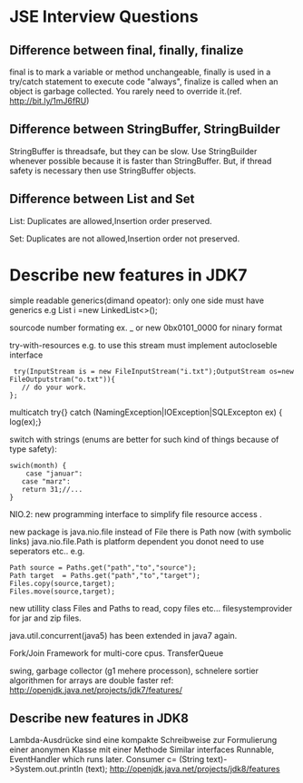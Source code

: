 # JSE Interview Questions

## Difference between final, finally, finalize

final is to mark a variable or method unchangeable, finally is used in a try/catch statement to execute code "always", finalize is called when an object is garbage collected. You rarely need to override it.(ref. http://bit.ly/1mJ6fRU)


## Difference between StringBuffer, StringBuilder

StringBuffer is threadsafe, but they can be slow. 
Use StringBuilder whenever possible because it is faster than StringBuffer. But, if thread safety is necessary then use StringBuffer objects.

## Difference between List and Set

List: Duplicates are allowed,Insertion order preserved.	

Set: Duplicates are not allowed,Insertion order not preserved.

# Describe new features in JDK7

simple readable generics(dimand opeator): only one side must have generics e.g List<Integer> i  =new  LinkedList<>(); 

sourcode number formating ex. _ or new 0bx0101_0000 for ninary format 

try-with-resources 
e.g. to use this stream must implement autocloseble interface

```
 try(InputStream is = new FileInputStream("i.txt");OutputStream os=new FileOutputstram("o.txt")){
   // do your work.
};
```

multicatch 
try{} catch (NamingException|IOException|SQLExcepton ex) { log(ex);}

switch with strings (enums are better for such kind of things because of type safety):
```
swich(month) {
    case "januar":
   case "marz":
   return 31;//...
}
```

NIO.2: new programming interface to simplify file resource access . 

new package is 
java.nio.file instead of File there is Path now (with symbolic links) java.nio.file.Path is platform dependent you donot need to use seperators etc.. 
e.g. 
```
Path source = Paths.get("path","to","source");
Path target  = Paths.get("path","to","target");
Files.copy(source,target);
Files.move(source,target);
```

new utillity class Files and Paths to read, copy files etc...
filesystemprovider for jar and zip files.
 
java.util.concurrent(java5) has been extended in java7 again.

Fork/Join Framework for multi-core cpus.
TransferQueue
 
swing, garbage collector (g1 mehere processon), schnelere sortier algorithmen for arrays are double faster
ref: http://openjdk.java.net/projects/jdk7/features/


## Describe new features in JDK8

Lambda-Ausdrücke sind eine kompakte Schreibweise zur Formulierung einer anonymen Klasse mit einer Methode
Similar interfaces Runnable, EventHandler which runs later.
Consumer <String> c= (String text)->System.out.println (text);
http://openjdk.java.net/projects/jdk8/features
